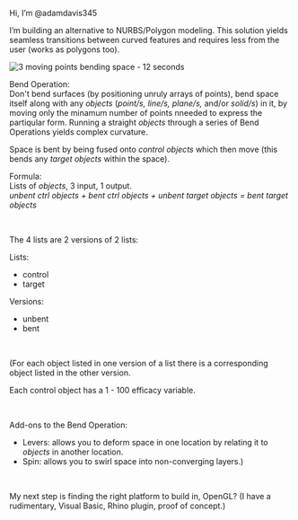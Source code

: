 Hi, I’m @adamdavis345

I’m building an alternative to NURBS/Polygon modeling. This solution yields seamless transitions between curved features and requires less from the user (works as polygons too).

![3 moving points bending space - 12 seconds](https://user-images.githubusercontent.com/105538470/168451344-701566c8-8851-46c9-8a03-d0e94bb23d08.gif)

Bend Operation:<br/>
Don't bend surfaces (by positioning unruly arrays of points), bend space itself along with any _objects_ (_point/s, line/s, plane/s,_ and/or _solid/s_) in it, by moving only the minamum number of points nneeded to express the partiqular form. Running a straight _objects_ through a series of Bend Operations yields complex curvature. 

Space is bent by being fused onto _control objects_ which then move (this bends any _target objects_ within the space).

Formula:<br/>
Lists of _objects_, 3 input, 1 output.<br/>
_unbent ctrl objects + bent ctrl objects + unbent target objects = bent target objects_

<br/>

The 4 lists are 2 versions of 2 lists:

Lists:
- control
- target

Versions:
- unbent
- bent 

<br/>

(For each object listed in one version of a  list there is a corresponding object listed in the other version.

Each control object has a 1 - 100 efficacy variable.

<br/>

Add-ons to the Bend Operation:
- Levers: allows you to deform space in one location by relating it to _objects_ in another location.
- Spin: allows you to swirl space into non-converging layers.)

<br/>

My next step is finding the right platform to build in, OpenGL? (I have a rudimentary, Visual Basic, Rhino plugin, proof of concept.)

<!---
I’m looking to collaborate and help humanity particularly expand the educational and creative potential of computers.
I’m currently learning Blender and wonder if this could be built as an Add-on.
How to reach me ...
--->
